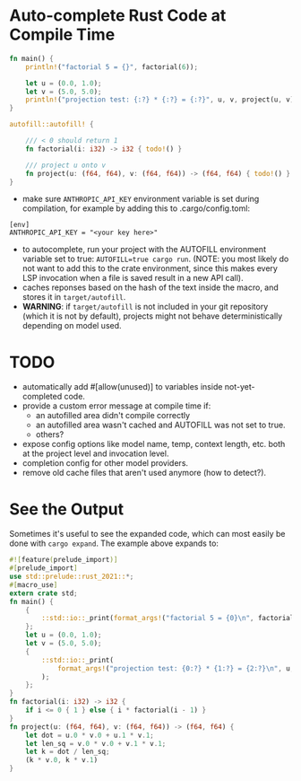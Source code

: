 # Auto-complete Rust Code at Compile Time

```rust
fn main() {
    println!("factorial 5 = {}", factorial(6));

    let u = (0.0, 1.0);
    let v = (5.0, 5.0);
    println!("projection test: {:?} * {:?} = {:?}", u, v, project(u, v));
}

autofill::autofill! {

    /// < 0 should return 1
    fn factorial(i: i32) -> i32 { todo!() }

    /// project u onto v
    fn project(u: (f64, f64), v: (f64, f64)) -> (f64, f64) { todo!() }
}
```
* make sure `ANTHROPIC_API_KEY` environment variable is set during compilation, for example by adding this to .cargo/config.toml:
```
[env]
ANTHROPIC_API_KEY = "<your key here>"
```

* to autocomplete, run your project with the AUTOFILL environment variable set to true: `AUTOFILL=true cargo run`. (NOTE: you most likely do not want to add this to the crate environment, since this makes every LSP invocation when a file is saved result in a new API call).
* caches reponses based on the hash of the text inside the macro, and stores it in `target/autofill`.
* **WARNING**: if `target/autofill` is not included in your git repository (which it is not by default), projects might not behave deterministically depending on model used.

# TODO
- automatically add #[allow(unused)] to variables inside not-yet-completed code.
- provide a custom error message at compile time if:
  - an autofilled area didn't compile correctly
  - an autofilled area wasn't cached and AUTOFILL was not set to true.
  - others?
- expose config options like model name, temp, context length, etc. both at the project level and invocation level.
- completion config for other model providers.
- remove old cache files that aren't used anymore (how to detect?).

# See the Output
Sometimes it's useful to see the expanded code, which can most easily be done with `cargo expand`. The example above expands to:
```rust 
#![feature(prelude_import)]
#[prelude_import]
use std::prelude::rust_2021::*;
#[macro_use]
extern crate std;
fn main() {
    {
        ::std::io::_print(format_args!("factorial 5 = {0}\n", factorial(6)));
    };
    let u = (0.0, 1.0);
    let v = (5.0, 5.0);
    {
        ::std::io::_print(
            format_args!("projection test: {0:?} * {1:?} = {2:?}\n", u, v, project(u, v)),
        );
    };
}
fn factorial(i: i32) -> i32 {
    if i <= 0 { 1 } else { i * factorial(i - 1) }
}
fn project(u: (f64, f64), v: (f64, f64)) -> (f64, f64) {
    let dot = u.0 * v.0 + u.1 * v.1;
    let len_sq = v.0 * v.0 + v.1 * v.1;
    let k = dot / len_sq;
    (k * v.0, k * v.1)
}
```
